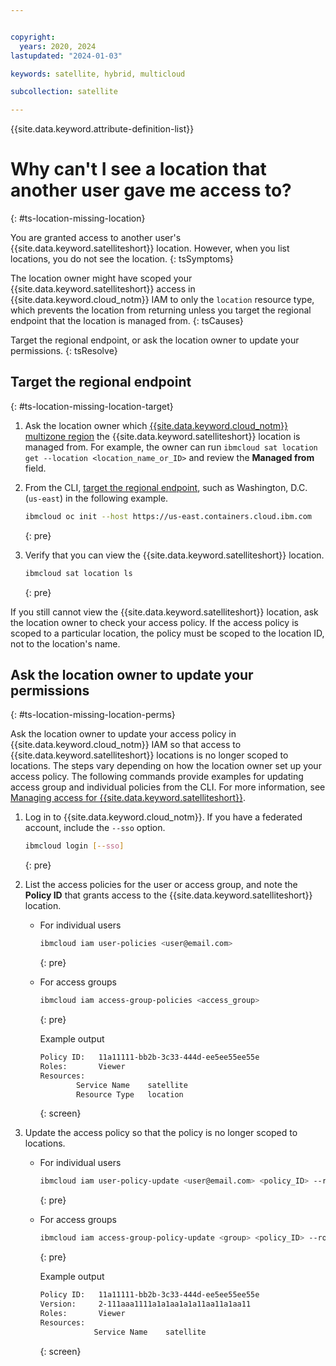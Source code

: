 ```yaml
---


copyright:
  years: 2020, 2024
lastupdated: "2024-01-03"

keywords: satellite, hybrid, multicloud

subcollection: satellite

---
```


{{site.data.keyword.attribute-definition-list}}

# Why can't I see a location that another user gave me access to?
{: #ts-location-missing-location}

You are granted access to another user's {{site.data.keyword.satelliteshort}} location. However, when you list locations, you do not see the location.
{: tsSymptoms}

The location owner might have scoped your {{site.data.keyword.satelliteshort}} access in {{site.data.keyword.cloud_notm}} IAM to only the `location` resource type, which prevents the location from returning unless you target the regional endpoint that the location is managed from.
{: tsCauses}

Target the regional endpoint, or ask the location owner to update your permissions.
{: tsResolve}

## Target the regional endpoint
{: #ts-location-missing-location-target}

1. Ask the location owner which [{{site.data.keyword.cloud_notm}} multizone region](/docs/satellite?topic=satellite-sat-regions) the {{site.data.keyword.satelliteshort}} location is managed from. For example, the owner can run `ibmcloud sat location get --location <location_name_or_ID>` and review the **Managed from** field.
2. From the CLI, [target the regional endpoint](/docs/openshift?topic=openshift-kubernetes-service-cli#cs_init), such as Washington, D.C. (`us-east`) in the following example.
    ```sh
    ibmcloud oc init --host https://us-east.containers.cloud.ibm.com
    ```
    {: pre}

3. Verify that you can view the {{site.data.keyword.satelliteshort}} location.
    ```sh
    ibmcloud sat location ls
    ```
    {: pre}

If you still cannot view the {{site.data.keyword.satelliteshort}} location, ask the location owner to check your access policy. If the access policy is scoped to a particular location, the policy must be scoped to the location ID, not to the location's name.

## Ask the location owner to update your permissions
{: #ts-location-missing-location-perms}

Ask the location owner to update your access policy in {{site.data.keyword.cloud_notm}} IAM so that access to {{site.data.keyword.satelliteshort}} locations is no longer scoped to locations. The steps vary depending on how the location owner set up your access policy. The following commands provide examples for updating access group and individual policies from the CLI. For more information, see [Managing access for {{site.data.keyword.satelliteshort}}](/docs/satellite?topic=satellite-iam).

1. Log in to {{site.data.keyword.cloud_notm}}. If you have a federated account, include the `--sso` option.
    ```sh
    ibmcloud login [--sso]
    ```
    {: pre}

2. List the access policies for the user or access group, and note the **Policy ID** that grants access to the {{site.data.keyword.satelliteshort}} location.
    * For individual users
        ```sh
        ibmcloud iam user-policies <user@email.com>
        ```
        {: pre}

    * For access groups

        ```sh
        ibmcloud iam access-group-policies <access_group>
        ```
        {: pre}

        Example output
        ```sh
        Policy ID:   11a11111-bb2b-3c33-444d-ee5ee55ee55e
        Roles:       Viewer   
        Resources:                         
                Service Name    satellite      
                Resource Type   location   
        ```
        {: screen}

3. Update the access policy so that the policy is no longer scoped to locations. 
    - For individual users
        ```sh
        ibmcloud iam user-policy-update <user@email.com> <policy_ID> --roles Viewer --service-name satellite
        ```
        {: pre}

    - For access groups
        ```sh
        ibmcloud iam access-group-policy-update <group> <policy_ID> --roles Viewer --service-name satellite
        ```
        {: pre}

        Example output
        ```sh
        Policy ID:   11a11111-bb2b-3c33-444d-ee5ee55ee55e
        Version:     2-111aaa1111a1a1aa1a1a11aa11a1aa11
        Roles:       Viewer 
        Resources:                         
                    Service Name    satellite      
        ```
        {: screen}
